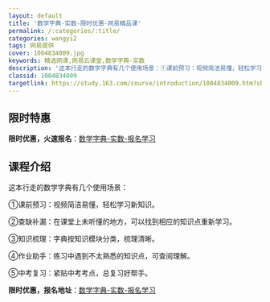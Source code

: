 ```yaml
---
layout: default
title: '数学字典-实数-限时优惠-网易精品课'
permalink: /:categories/:title/
categories: wangyi2
tags: 网易提供
cover: 1004834009.jpg
keywords: 精选网课,网易云课堂,数学字典-实数
description: '这本行走的数学字典有几个使用场景：①课前预习：视频简洁易懂，轻松学习新知识。②查缺补漏：在课堂上未听懂的地方，可以找到相'
classid: 1004834009
targetlink: https://study.163.com/course/introduction/1004834009.htm?share=1&shareId=1025206652&utm_campaign=share&utm_medium=iphoneShare&utm_source=&utm_u=1025206652
---
```


## 限时特惠

**限时优惠，火速报名**：[数学字典-实数-报名学习](https://study.163.com/course/introduction/1004834009.htm?share=1&shareId=1025206652&utm_campaign=share&utm_medium=iphoneShare&utm_source=&utm_u=1025206652)

## 课程介绍

这本行走的数学字典有几个使用场景：

①课前预习：视频简洁易懂，轻松学习新知识。

②查缺补漏：在课堂上未听懂的地方，可以找到相应的知识点重新学习。

③知识梳理：字典按知识模块分类，梳理清晰。

④作业助手：练习中遇到不太熟悉的知识点，可查阅理解。

⑤中考复习：紧贴中考考点，总复习好帮手。

**限时优惠，报名地址**：[数学字典-实数-报名学习](https://study.163.com/course/introduction/1004834009.htm?share=1&shareId=1025206652&utm_campaign=share&utm_medium=iphoneShare&utm_source=&utm_u=1025206652)

